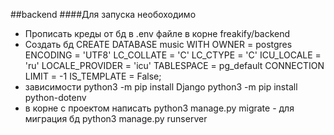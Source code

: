 ##backend
####Для запуска необоходимо
- Прописать креды от бд в .env файле в корне freakify/backend
- Создать бд 
        CREATE DATABASE music
        WITH
        OWNER = postgres
        ENCODING = 'UTF8'
        LC_COLLATE = 'C'
        LC_CTYPE = 'C'
        ICU_LOCALE = 'ru'
        LOCALE_PROVIDER = 'icu'
        TABLESPACE = pg_default
        CONNECTION LIMIT = -1
        IS_TEMPLATE = False;
- зависимости 
        python3 -m pip install Django
        python3 -m pip install python-dotenv
- в корне с проектом написать 
        python3 manage.py migrate - для миграция бд
        python3 manage.py runserver